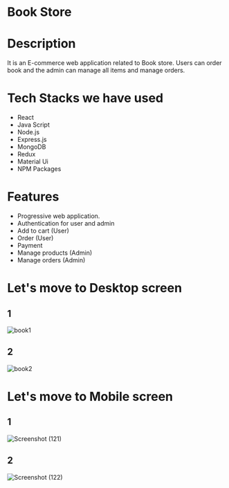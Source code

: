 <h1>Book Store<h1>

<h1>Description</h1>
<p>It is an E-commerce web application related to Book store. Users can order book and the admin can manage all items and manage orders.</p>

<h1>Tech Stacks we have used</h1>

<ul>
  <li>React</li>
  <li>Java Script</li>
  <li>Node.js</li>
  <li>Express.js</li>
  <li>MongoDB</li>
  <li>Redux</li>
  <li>Material Ui</li>
  <li>NPM Packages</li>
  
</ul>

<h1>Features</h1>
<ul>
<li>Progressive web application.</li>
<li>Authentication for user and admin</li>
<li>Add to cart (User)</li>
<li>Order (User)</li>
<li>Payment</li>
<li>Manage products (Admin)</li>
<li>Manage orders (Admin)</li>
</ul>

<h1>Let's move to Desktop screen</h1>
<div>
<h2>1</h2>


![book1](https://github.com/rajkumarsahu89/Furation_Bookstore/assets/106021391/c09076c5-3443-4aaf-bbb1-e06e2f2e0de3)


<h2>2</h2>

![book2](https://github.com/rajkumarsahu89/Furation_Bookstore/assets/106021391/39f1051a-558d-43bf-8aca-00d78b5d30d0)


<h1>Let's move to Mobile screen</h1>

<h2>1</h2>

![Screenshot (121)](https://github.com/rajkumarsahu89/Furation_Bookstore/assets/106021391/5b66817b-bb82-4ccf-9f70-aebf647bce4a)


<h2>2</h2>

![Screenshot (122)](https://github.com/rajkumarsahu89/Furation_Bookstore/assets/106021391/fb3f78c7-b106-464f-9ebc-700bea67ab30)





